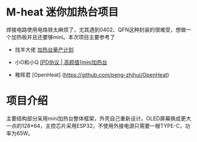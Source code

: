 # M-heat 迷你加热台项目

焊接电路使用电烙铁太麻烦了，尤其遇到0402、QFN这种封装的很难受，想做一个加热板并且还要够mini。本次项目主要参考了 

* 找羊大佬 [加热台量产计划](https://oshwhub.com/sheep_finder/pcb-heng-wen-jia-re-tai)

* 小O和小Q [[PD协议 | 高颜值]mini加热台](https://oshwhub.com/littleoandlittleq/bian-xie-jia-re-tai)

* 稚晖君 [OpenHeat] (https://github.com/peng-zhihui/OpenHeat)

# 项目介绍

主要结构部分采用mini加热台整体框架，外壳自己重新设计。OLED屏幕换成更大一点的128*64，主控芯片采用ESP32，不使用外接电源只需要一根TYPE-C，功率为65W。
